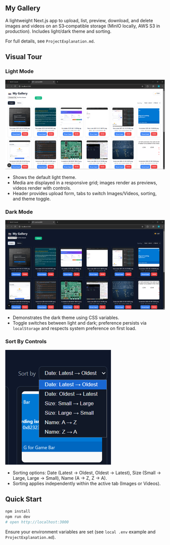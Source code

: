 ## My Gallery

A lightweight Next.js app to upload, list, preview, download, and delete images and videos on an S3‑compatible storage (MinIO locally, AWS S3 in production). Includes light/dark theme and sorting.

For full details, see `ProjectExplanation.md`.

## Visual Tour

### Light Mode
![Light Mode UI](Images/InLightMood.png)

- Shows the default light theme.
- Media are displayed in a responsive grid; images render as previews, videos render with controls.
- Header provides upload form, tabs to switch Images/Videos, sorting, and theme toggle.

### Dark Mode
![Dark Mode UI](Images/InDarkMood.png)

- Demonstrates the dark theme using CSS variables.
- Toggle switches between light and dark; preference persists via `localStorage` and respects system preference on first load.

### Sort By Controls
![Sort By Options](Images/SortBy.png)

- Sorting options: Date (Latest → Oldest, Oldest → Latest), Size (Small → Large, Large → Small), Name (A → Z, Z → A).
- Sorting applies independently within the active tab (Images or Videos).

## Quick Start
```bash
npm install
npm run dev
# open http://localhost:3000
```

Ensure your environment variables are set (see `local .env` example and `ProjectExplanation.md`).


